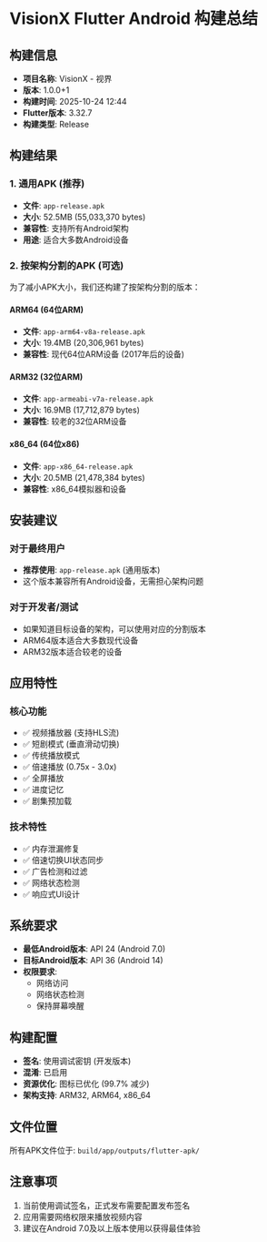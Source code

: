 # VisionX Flutter Android 构建总结

## 构建信息
- **项目名称**: VisionX - 视界
- **版本**: 1.0.0+1
- **构建时间**: 2025-10-24 12:44
- **Flutter版本**: 3.32.7
- **构建类型**: Release

## 构建结果

### 1. 通用APK (推荐)
- **文件**: `app-release.apk`
- **大小**: 52.5MB (55,033,370 bytes)
- **兼容性**: 支持所有Android架构
- **用途**: 适合大多数Android设备

### 2. 按架构分割的APK (可选)
为了减小APK大小，我们还构建了按架构分割的版本：

#### ARM64 (64位ARM)
- **文件**: `app-arm64-v8a-release.apk`
- **大小**: 19.4MB (20,306,961 bytes)
- **兼容性**: 现代64位ARM设备 (2017年后的设备)

#### ARM32 (32位ARM)
- **文件**: `app-armeabi-v7a-release.apk`
- **大小**: 16.9MB (17,712,879 bytes)
- **兼容性**: 较老的32位ARM设备

#### x86_64 (64位x86)
- **文件**: `app-x86_64-release.apk`
- **大小**: 20.5MB (21,478,384 bytes)
- **兼容性**: x86_64模拟器和设备

## 安装建议

### 对于最终用户
- **推荐使用**: `app-release.apk` (通用版本)
- 这个版本兼容所有Android设备，无需担心架构问题

### 对于开发者/测试
- 如果知道目标设备的架构，可以使用对应的分割版本
- ARM64版本适合大多数现代设备
- ARM32版本适合较老的设备

## 应用特性

### 核心功能
- ✅ 视频播放器 (支持HLS流)
- ✅ 短剧模式 (垂直滑动切换)
- ✅ 传统播放模式
- ✅ 倍速播放 (0.75x - 3.0x)
- ✅ 全屏播放
- ✅ 进度记忆
- ✅ 剧集预加载

### 技术特性
- ✅ 内存泄漏修复
- ✅ 倍速切换UI状态同步
- ✅ 广告检测和过滤
- ✅ 网络状态检测
- ✅ 响应式UI设计

## 系统要求
- **最低Android版本**: API 24 (Android 7.0)
- **目标Android版本**: API 36 (Android 14)
- **权限要求**:
  - 网络访问
  - 网络状态检测
  - 保持屏幕唤醒

## 构建配置
- **签名**: 使用调试密钥 (开发版本)
- **混淆**: 已启用
- **资源优化**: 图标已优化 (99.7% 减少)
- **架构支持**: ARM32, ARM64, x86_64

## 文件位置
所有APK文件位于: `build/app/outputs/flutter-apk/`

## 注意事项
1. 当前使用调试签名，正式发布需要配置发布签名
2. 应用需要网络权限来播放视频内容
3. 建议在Android 7.0及以上版本使用以获得最佳体验

